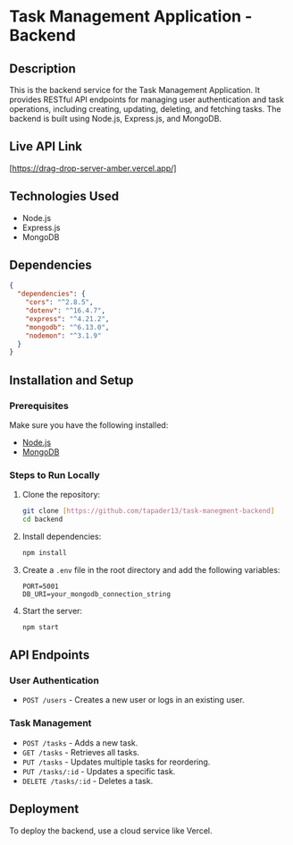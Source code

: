 # Task Management Application - Backend

## Description

This is the backend service for the Task Management Application. It provides RESTful API endpoints for managing user authentication and task operations, including creating, updating, deleting, and fetching tasks. The backend is built using Node.js, Express.js, and MongoDB.

## Live API Link

[https://drag-drop-server-amber.vercel.app/]

## Technologies Used

- Node.js
- Express.js
- MongoDB

## Dependencies

```json
{
  "dependencies": {
    "cors": "^2.8.5",
    "dotenv": "^16.4.7",
    "express": "^4.21.2",
    "mongodb": "^6.13.0",
    "nodemon": "^3.1.9"
  }
}
```

## Installation and Setup

### Prerequisites

Make sure you have the following installed:

- [Node.js](https://nodejs.org/)
- [MongoDB](https://www.mongodb.com/)

### Steps to Run Locally

1. Clone the repository:

   ```sh
   git clone [https://github.com/tapader13/task-manegment-backend]
   cd backend
   ```

2. Install dependencies:

   ```sh
   npm install
   ```

3. Create a `.env` file in the root directory and add the following variables:

   ```env
   PORT=5001
   DB_URI=your_mongodb_connection_string
   ```

4. Start the server:

   ```sh
   npm start
   ```

## API Endpoints

### User Authentication

- `POST /users` - Creates a new user or logs in an existing user.

### Task Management

- `POST /tasks` - Adds a new task.
- `GET /tasks` - Retrieves all tasks.
- `PUT /tasks` - Updates multiple tasks for reordering.
- `PUT /tasks/:id` - Updates a specific task.
- `DELETE /tasks/:id` - Deletes a task.

## Deployment

To deploy the backend, use a cloud service like Vercel.